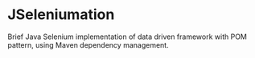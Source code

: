 # JSeleniumation
Brief Java Selenium implementation of data driven framework with POM pattern, using Maven dependency management.
